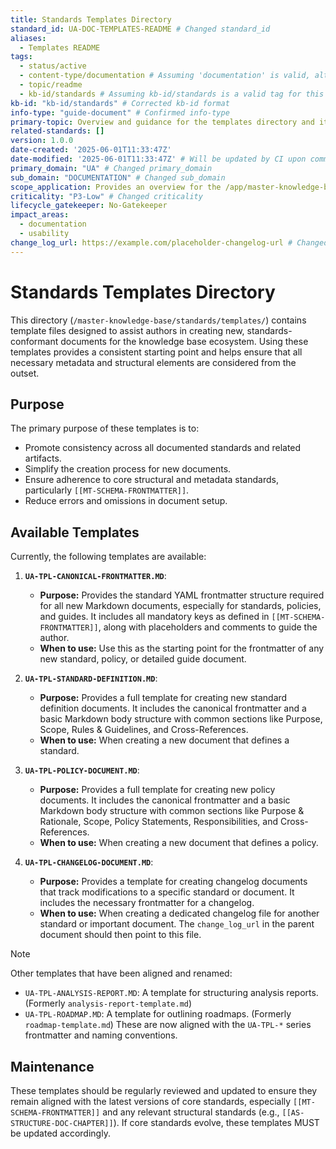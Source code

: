 ```yaml
---
title: Standards Templates Directory
standard_id: UA-DOC-TEMPLATES-README # Changed standard_id
aliases:
  - Templates README
tags:
  - status/active
  - content-type/documentation # Assuming 'documentation' is valid, alt 'guide-document'
  - topic/readme
  - kb-id/standards # Assuming kb-id/standards is a valid tag for this context
kb-id: "kb-id/standards" # Corrected kb-id format
info-type: "guide-document" # Confirmed info-type
primary-topic: Overview and guidance for the templates directory and its contents.
related-standards: []
version: 1.0.0
date-created: '2025-06-01T11:33:47Z'
date-modified: '2025-06-01T11:33:47Z' # Will be updated by CI upon commit
primary_domain: "UA" # Changed primary_domain
sub_domain: "DOCUMENTATION" # Changed sub_domain
scope_application: Provides an overview for the /app/master-knowledge-base/standards/templates directory.
criticality: "P3-Low" # Changed criticality
lifecycle_gatekeeper: No-Gatekeeper
impact_areas:
  - documentation
  - usability
change_log_url: https://example.com/placeholder-changelog-url # Changed change_log_url
---
```


# Standards Templates Directory

This directory (`/master-knowledge-base/standards/templates/`) contains template files designed to assist authors in creating new, standards-conformant documents for the knowledge base ecosystem. Using these templates provides a consistent starting point and helps ensure that all necessary metadata and structural elements are considered from the outset.

## Purpose

The primary purpose of these templates is to:
- Promote consistency across all documented standards and related artifacts.
- Simplify the creation process for new documents.
- Ensure adherence to core structural and metadata standards, particularly `[[MT-SCHEMA-FRONTMATTER]]`.
- Reduce errors and omissions in document setup.

## Available Templates

Currently, the following templates are available:

1.  **`UA-TPL-CANONICAL-FRONTMATTER.MD`**:
    *   **Purpose:** Provides the standard YAML frontmatter structure required for all new Markdown documents, especially for standards, policies, and guides. It includes all mandatory keys as defined in `[[MT-SCHEMA-FRONTMATTER]]`, along with placeholders and comments to guide the author.
    *   **When to use:** Use this as the starting point for the frontmatter of any new standard, policy, or detailed guide document.

2.  **`UA-TPL-STANDARD-DEFINITION.MD`**:
    *   **Purpose:** Provides a full template for creating new standard definition documents. It includes the canonical frontmatter and a basic Markdown body structure with common sections like Purpose, Scope, Rules & Guidelines, and Cross-References.
    *   **When to use:** When creating a new document that defines a standard.

3.  **`UA-TPL-POLICY-DOCUMENT.MD`**:
    *   **Purpose:** Provides a full template for creating new policy documents. It includes the canonical frontmatter and a basic Markdown body structure with common sections like Purpose & Rationale, Scope, Policy Statements, Responsibilities, and Cross-References.
    *   **When to use:** When creating a new document that defines a policy.

4.  **`UA-TPL-CHANGELOG-DOCUMENT.MD`**:
    *   **Purpose:** Provides a template for creating changelog documents that track modifications to a specific standard or document. It includes the necessary frontmatter for a changelog.
    *   **When to use:** When creating a dedicated changelog file for another standard or important document. The `change_log_url` in the parent document should then point to this file.

> [!NOTE]
> Other templates that have been aligned and renamed:
> - `UA-TPL-ANALYSIS-REPORT.MD`: A template for structuring analysis reports. (Formerly `analysis-report-template.md`)
> - `UA-TPL-ROADMAP.MD`: A template for outlining roadmaps. (Formerly `roadmap-template.md`)
> These are now aligned with the `UA-TPL-*` series frontmatter and naming conventions.

## Maintenance

These templates should be regularly reviewed and updated to ensure they remain aligned with the latest versions of core standards, especially `[[MT-SCHEMA-FRONTMATTER]]` and any relevant structural standards (e.g., `[[AS-STRUCTURE-DOC-CHAPTER]]`). If core standards evolve, these templates MUST be updated accordingly.
